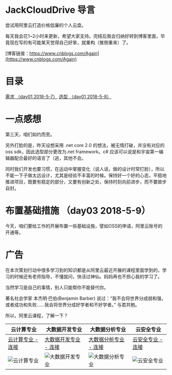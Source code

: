 # JackCloudDrive 导言
尝试用阿里云打造价格低廉的个人云盘。

每天我会花1~2小时来更新，希望大家支持。完结后我会归纳好转到博客里面，毕竟现在写的有可能某天觉得自己好笨，就重构（推倒重来）了。

[博客链接：https://www.cnblogs.com/Again](https://www.cnblogs.com/Again)

# 目录
[需求 （day01 2018-5-7）](https://github.com/jzaicn/JackCloudDrive/blob/master/doc/chapter01_requirement.md)
[选型 （day01 2018-5-8）](https://github.com/jzaicn/JackCloudDrive/blob/master/doc/chapter02_lectotype.md)

# 一点感想
第三天，咱们如约而至。

另外打脸的是，昨天设想采用 .net core 2.0 的想法，被无情打破，并没有对应的oss sdk，因此选型部分更改为.net framework。c# 应该可以说是和宇宙第一编辑器配合最好的语言了（逃，其他不会。

同时我们开发也要习惯，在运动中掌握变化（说人话，做的设计时常打脸），所以不能一下子做太远设计，尤其是经验不丰富的时候。保持好一个好的心态，平稳地推进项目，既要有稳定的部分，又要有创新之处，保持时刻向前进步，而不要故步自封。

# 布置基础措施 （day03 2018-5-9）
今天，咱们要给工作的开展布置一些基础设施，譬如OSS的申请，阿里云账号的开通等。

# 广告
在本次策划行动中很多学习到的知识都是从阿里云最近开展的课程里面学到的，学习的时候还有老师指导，不懂就问，快活过神仙。妈妈再也不担心我的学习了。

当然学习是自己的事情，别人只能帮你不能替代你。

著名社会学家 本杰明·巴伯(Benjamin Barber) 说过：“我不会将世界分成弱和强，或者成功和失败……我会将世界分成好学者和不好学者。” 与君共勉。

所以，阿里云课程，了解一下？

云计算专业 | 大数据开发专业 | 大数据分析专业 | 云安全专业
------------ | ------------- | ------------- | -------------
[云计算专业 - 连接](http://click.aliyun.com/m/47628) | [大数据开发专业 - 连接](http://click.aliyun.com/m/47789) | [大数据分析专业 - 连接](http://click.aliyun.com/m/47709) | [云安全专业 - 连接](http://click.aliyun.com/m/47869)
![云计算专业](https://github.com/jzaicn/JackCloudDrive/raw/master/doc/ad_img/cloud_computing.png) | ![大数据开发专业](https://github.com/jzaicn/JackCloudDrive/raw/master/doc/ad_img/big_data_develop.png) | ![大数据分析专业](https://github.com/jzaicn/JackCloudDrive/raw/master/doc/ad_img/big_data_analyze.png) | ![云安全专业](https://github.com/jzaicn/JackCloudDrive/raw/master/doc/ad_img/cloud_security.png)

